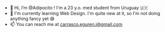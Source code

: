 - 👋 Hi, I’m @Adipocito ! I'm a 23 y.o. med student from Uruguay :uruguay:
- 🌱 I'm currently learning Web Design. I'm quite new at it, so I'm not doing anything fancy yet 😅
- 📫 You can reach me at carrasco.eguren.i@gmail.com
